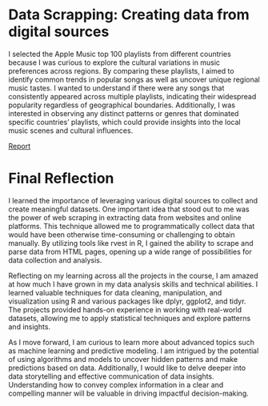 # Data Scrapping: Creating data from digital sources

I selected the Apple Music top 100 playlists from different countries because I was curious to explore the cultural variations in music preferences across regions. By comparing these playlists, I aimed to identify common trends in popular songs as well as uncover unique regional music tastes. I wanted to understand if there were any songs that consistently appeared across multiple playlists, indicating their widespread popularity regardless of geographical boundaries. Additionally, I was interested in observing any distinct patterns or genres that dominated specific countries’ playlists, which could provide insights into the local music scenes and cultural influences.

[Report](https://ceberriosm.github.io/Data-Scrapping-Creating-data-from-digital-sources/)

# Final Reflection
I learned the importance of leveraging various digital sources to collect and create meaningful datasets. One important idea that stood out to me was the power of web scraping in extracting data from websites and online platforms. This technique allowed me to programmatically collect data that would have been otherwise time-consuming or challenging to obtain manually. By utilizing tools like rvest in R, I gained the ability to scrape and parse data from HTML pages, opening up a wide range of possibilities for data collection and analysis.

Reflecting on my learning across all the projects in the course, I am amazed at how much I have grown in my data analysis skills and technical abilities. I learned valuable techniques for data cleaning, manipulation, and visualization using R and various packages like dplyr, ggplot2, and tidyr. The projects provided hands-on experience in working with real-world datasets, allowing me to apply statistical techniques and explore patterns and insights.

As I move forward, I am curious to learn more about advanced topics such as machine learning and predictive modeling. I am intrigued by the potential of using algorithms and models to uncover hidden patterns and make predictions based on data. Additionally, I would like to delve deeper into data storytelling and effective communication of data insights. Understanding how to convey complex information in a clear and compelling manner will be valuable in driving impactful decision-making.
